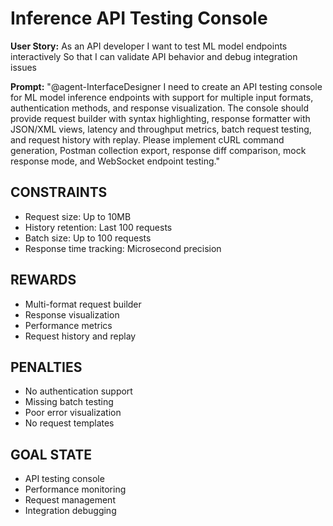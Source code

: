 # Inference API Testing Console

**User Story:**
As an API developer
I want to test ML model endpoints interactively
So that I can validate API behavior and debug integration issues

**Prompt:**
"@agent-InterfaceDesigner I need to create an API testing console for ML model inference endpoints with support for multiple input formats, authentication methods, and response visualization. The console should provide request builder with syntax highlighting, response formatter with JSON/XML views, latency and throughput metrics, batch request testing, and request history with replay. Please implement cURL command generation, Postman collection export, response diff comparison, mock response mode, and WebSocket endpoint testing."

## CONSTRAINTS
- Request size: Up to 10MB
- History retention: Last 100 requests
- Batch size: Up to 100 requests
- Response time tracking: Microsecond precision

## REWARDS
- Multi-format request builder
- Response visualization
- Performance metrics
- Request history and replay

## PENALTIES
- No authentication support
- Missing batch testing
- Poor error visualization
- No request templates

## GOAL STATE
- API testing console
- Performance monitoring
- Request management
- Integration debugging